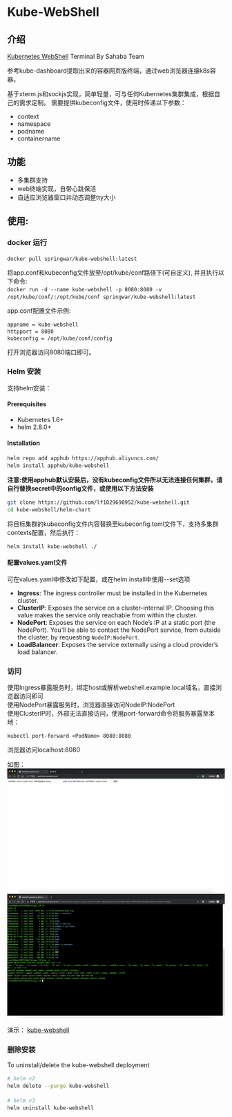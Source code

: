 # Kube-WebShell

## 介绍
[Kubernetes WebShell](https://github.com/lf1029698952/kube-webshell) Terminal By Sahaba Team

参考kube-dashboard提取出来的容器网页版终端，通过web浏览器连接k8s容器。  

基于xterm.js和sockjs实现，简单轻量，可与任何Kubernetes集群集成，根据自己的需求定制。
需要提供kubeconfig文件，使用时传递以下参数：  

- context
- namespace
- podname
- containername

## 功能

- 多集群支持
- web终端实现，自带心跳保活
- 自适应浏览器窗口并动态调整tty大小


## 使用:

### docker 运行
```docker pull springwar/kube-webshell:latest```  

将app.conf和kubeconfig文件放至/opt/kube/conf路径下(可自定义), 并且执行以下命令:  
```docker run -d --name kube-webshell -p 8080:8080 -v /opt/kube/conf/:/opt/kube/conf springwar/kube-webshell:latest ```  

app.conf配置文件示例:
```
appname = kube-webshell
httpport = 8080
kubeconfig = /opt/kube/conf/config
```

打开浏览器访问8080端口即可。

### Helm 安装
支持helm安装：

#### Prerequisites

- Kubernetes 1.6+
- helm 2.8.0+

#### Installation

```bash
helm repo add apphub https://apphub.aliyuncs.com/
helm install apphub/kube-webshell 
```
**注意:使用apphub默认安装后，没有kubeconfig文件所以无法连接任何集群，请自行替换secret中的config文件，或使用以下方法安装**
```bash
git clone https://github.com/lf1029698952/kube-webshell.git
cd kube-webshell/helm-chart
```
将目标集群的kubeconfig文件内容替换至kubeconfig.toml文件下，支持多集群contexts配置，然后执行：
```
helm install kube-webshell ./
```

#### 配置values.yaml文件

可在values.yaml中修改如下配置，或在helm install中使用--set选项

- **Ingress**: The ingress controller must be installed in the Kubernetes cluster.  
- **ClusterIP**: Exposes the service on a cluster-internal IP. Choosing this value makes the service only reachable from within the cluster.
- **NodePort**: Exposes the service on each Node’s IP at a static port (the NodePort). You’ll be able to contact the NodePort service, from outside the cluster, by requesting `NodeIP:NodePort`. 
- **LoadBalancer**: Exposes the service externally using a cloud provider’s load balancer.  

### 访问
使用Ingress暴露服务时，绑定host或解析webshell.example.local域名，直接浏览器访问即可  
使用NodePort暴露服务时，浏览器直接访问NodeIP:NodePort  
使用ClusterIP时，外部无法直接访问，使用port-forward命令将服务暴露至本地：
```
kubectl port-forward <PodName> 8080:8080
```

浏览器访问localhost:8080  

如图：
![kube-webshell](https://raw.githubusercontent.com/cloudnativeapp/charts/master/submitted/kube-webshell/images/kube-webshell-index.png)
![kube-webshell](https://raw.githubusercontent.com/cloudnativeapp/charts/master/submitted/kube-webshell/images/kube-webshell.png)

演示：
[kube-webshell](https://github.com/lf1029698952/kube-webshell/blob/master/docs/images/kube-webshell.mov)

### 删除安装

To uninstall/delete the kube-webshell deployment

```bash
# helm v2
helm delete --purge kube-webshell

# helm v3
helm uninstall kube-webshell
```
